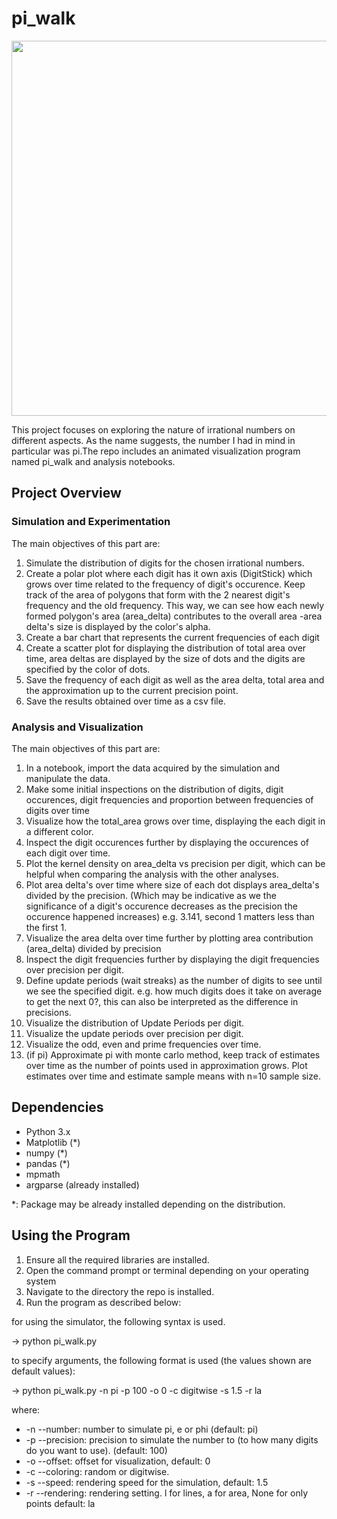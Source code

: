 # pi_walk

<img src="output_pi100.gif" width="600" align="center">

This project focuses on exploring the nature of irrational numbers on different aspects. As the name suggests, the number I had in mind in particular was pi.The repo includes an animated visualization program named pi_walk and analysis notebooks.

## Project Overview

### Simulation and Experimentation
The main objectives of this part are:
1. Simulate the distribution of digits for the chosen irrational numbers.
2. Create a polar plot where each digit has it own axis (DigitStick) which grows over time related to the frequency of digit's occurence. Keep track of the area of polygons that form with the 2 nearest digit's frequency and the old frequency. This way, we can see how each newly formed polygon's area (area_delta) contributes to the overall area -area delta's size is displayed by the color's alpha.
3. Create a bar chart that represents the current frequencies of each digit
4. Create a scatter plot for displaying the distribution of total area over time, area deltas are displayed by the size of dots and the digits are specified by the color of dots.
5. Save the frequency of each digit as well as the area delta, total area and the approximation up to the current precision point.
6. Save the results obtained over time as a csv file.

### Analysis and Visualization
The main objectives of this part are:
1. In a notebook, import the data acquired by the simulation and manipulate the data.
2. Make some initial inspections on the distribution of digits, digit occurences, digit frequencies and proportion between frequencies of digits over time
3. Visualize how the total_area grows over time, displaying the each digit in a different color.
4. Inspect the digit occurences further by displaying the occurences of each digit over time.
5. Plot the kernel density on area_delta vs precision per digit, which can be helpful when comparing the analysis with the other analyses.
6. Plot area delta's over time where size of each dot displays area_delta's divided by the precision. (Which may be indicative as we the significance of a digit's occurence decreases as the precision the occurence happened increases) e.g. 3.141, second 1 matters less than the first 1.
7. Visualize the area delta over time further by plotting area contribution (area_delta) divided by precision
8. Inspect the digit frequencies further by displaying the digit frequencies over precision per digit.
9. Define update periods (wait streaks) as the number of digits to see until we see the specified digit. e.g. how much digits does it take on average to get the next 0?, this can also be interpreted as the difference in precisions.
10. Visualize the distribution of Update Periods per digit.
11. Visualize the update periods over precision per digit.
12. Visualize the odd, even and prime frequencies over time.
13. (if pi) Approximate pi with monte carlo method, keep track of estimates over time as the number of points used in approximation grows. Plot estimates over time and estimate sample means with n=10 sample size.

## Dependencies
- Python 3.x
- Matplotlib (*)
- numpy (*)
- pandas (*)
- mpmath
- argparse (already installed)

*: Package may be already installed depending on the distribution.

## Using the Program
1. Ensure all the required libraries are installed.
2. Open the command prompt or terminal depending on your operating system
3. Navigate to the directory the repo is installed.
4. Run the program as described below:

for using the simulator, the following syntax is used. 

-> python pi_walk.py

to specify arguments, the following format is used (the values shown are default values):

-> python pi_walk.py -n pi -p 100 -o 0 -c digitwise -s 1.5 -r la

where:

- -n --number: number to simulate pi, e or phi (default: pi)
- -p --precision: precision to simulate the number to (to how many digits do you want to use). (default: 100)
- -o --offset: offset for visualization, default: 0
- -c --coloring: random or digitwise.
- -s --speed: rendering speed for the simulation, default: 1.5
- -r --rendering: rendering setting. l for lines, a for area, None for only points default: la










